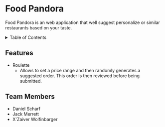 
# Food Pandora

Food Pandora is an web application that well suggest personalize or similar restaurants based on your taste.

<details>
<summary>Table of Contents</summary>

- [Food Pandora](#food-pandora)
  - [Features](#features)
  - [Team Members](#team-members)
</details>


## Features

* Roulette
  * Allows to set a price range and then randomly generates a suggested order. This order is then reviewed before being submitted.

## Team Members

* Daniel Scharf
* Jack Merrett
* X'Zaiver Wolfinbarger

